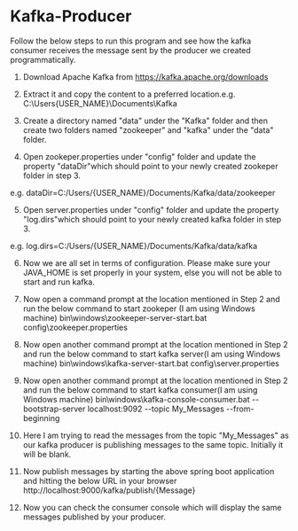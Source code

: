 # Kafka-Producer
Follow the below steps to run this program and see how the kafka consumer receives the message sent by the producer we created programmatically.

1. Download Apache Kafka from https://kafka.apache.org/downloads

2. Extract it and copy the content to a preferred location.e.g. C:\Users\{USER_NAME}\Documents\Kafka

3. Create a directory named "data" under the "Kafka" folder and then create two folders named "zookeeper" and "kafka" under the "data" folder.

4. Open zookeper.properties under "config" folder and update the property "dataDir"which should point to your newly created zookeper folder in step 3.

e.g. dataDir=C:/Users/{USER_NAME}/Documents/Kafka/data/zookeeper

5. Open server.properties under "config" folder and update the property "log.dirs"which should point to your newly created kafka folder in step 3.

e.g. log.dirs=C:/Users/{USER_NAME}/Documents/Kafka/data/kafka

6. Now we are all set in terms of configuration. Please make sure your JAVA_HOME is set properly in your system, else you will not be able to start and run kafka.

7. Now open a command prompt at the location mentioned in Step 2 and run the below command to start zookeper (I am using Windows machine)
  	bin\windows\zookeeper-server-start.bat config\zookeeper.properties
    
8. Now open another command prompt at the location mentioned in Step 2 and run the below command to start kafka server(I am using Windows machine)
  	bin\windows\kafka-server-start.bat config\server.properties
    
9. Now open another command prompt at the location mentioned in Step 2 and run the below command to start kafka consumer(I am using Windows machine)
  	bin\windows\kafka-console-consumer.bat --bootstrap-server localhost:9092 --topic My_Messages --from-beginning
 
10. Here I am trying to read the messages from the topic "My_Messages" as our kafka producer is publishing messages to the same topic. Initially it will be blank.

11. Now publish messages by starting the above spring boot application and hitting the below URL in your browser
    http://localhost:9000/kafka/publish/{Message}

12. Now you can check the consumer console which will display the same messages published by your producer.

    
   




